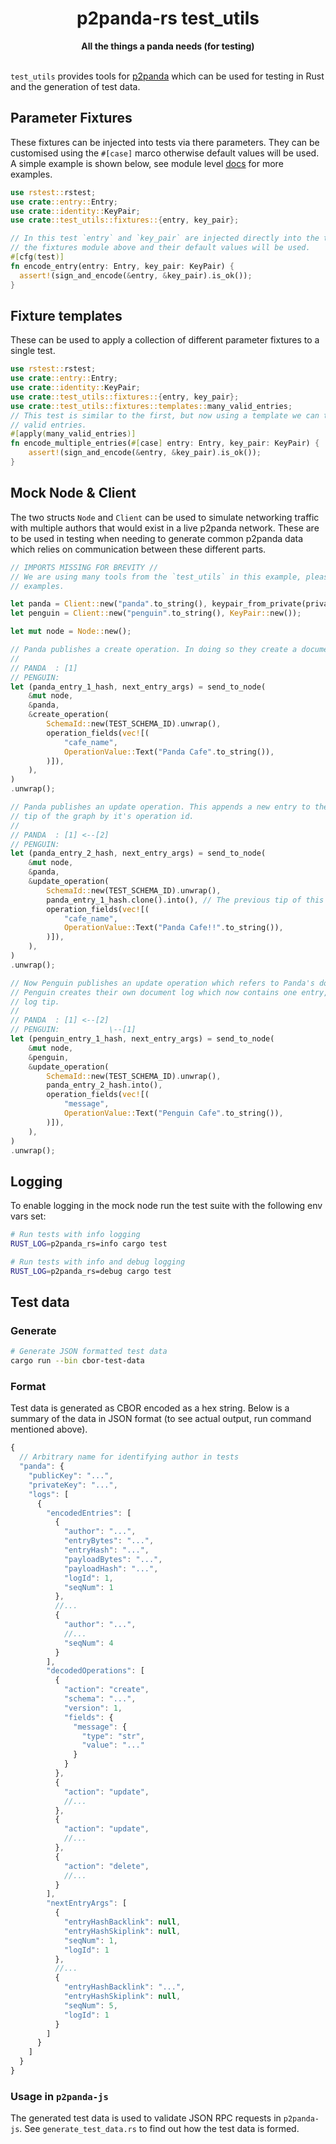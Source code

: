 <h1 align="center">p2panda-rs test_utils</h1>

<div align="center">
  <strong>All the things a panda needs (for testing)</strong>
</div>

<br />

`test_utils` provides tools for [p2panda](https://github.com/p2panda/p2panda) which can be used for testing in Rust and the generation of test data.

## Parameter Fixtures

These fixtures can be injected into tests via there parameters. They can be customised using the `#[case]` marco otherwise default values will be used.
A simple example is shown below, see module level [docs](https://github.com/p2panda/p2panda/blob/main/p2panda-rs/src/test_utils/fixtures/mod.rs) for more examples.

```rs
use rstest::rstest;
use crate::entry::Entry;
use crate::identity::KeyPair;
use crate::test_utils::fixtures::{entry, key_pair};

// In this test `entry` and `key_pair` are injected directly into the test, they were imported from
// the fixtures module above and their default values will be used.
#[cfg(test)]
fn encode_entry(entry: Entry, key_pair: KeyPair) {
  assert!(sign_and_encode(&entry, &key_pair).is_ok());
}


```

## Fixture templates

These can be used to apply a collection of different parameter fixtures to a single test.

```rs
use rstest::rstest;
use crate::entry::Entry;
use crate::identity::KeyPair;
use crate::test_utils::fixtures::{entry, key_pair};
use crate::test_utils::fixtures::templates::many_valid_entries;
// This test is similar to the first, but now using a template we can test against many different
// valid entries.
#[apply(many_valid_entries)]
fn encode_multiple_entries(#[case] entry: Entry, key_pair: KeyPair) {
    assert!(sign_and_encode(&entry, &key_pair).is_ok());
}
```

## Mock Node & Client

The two structs `Node` and `Client` can be used to simulate networking traffic with multiple authors that would exist in a live p2panda network. These
are to be used in testing when needing to generate common p2panda data which relies on communication between these different parts.

```rs
// IMPORTS MISSING FOR BREVITY //
// We are using many tools from the `test_utils` in this example, please see module level docs for more thorough
// examples.

let panda = Client::new("panda".to_string(), keypair_from_private(private_key));
let penguin = Client::new("penguin".to_string(), KeyPair::new());

let mut node = Node::new();

// Panda publishes a create operation. In doing so they create a document log which contains one entry.
//
// PANDA  : [1]
// PENGUIN:
let (panda_entry_1_hash, next_entry_args) = send_to_node(
    &mut node,
    &panda,
    &create_operation(
        SchemaId::new(TEST_SCHEMA_ID).unwrap(),
        operation_fields(vec![(
            "cafe_name",
            OperationValue::Text("Panda Cafe".to_string()),
        )]),
    ),
)
.unwrap();

// Panda publishes an update operation. This appends a new entry to the document log, the operation also refers to the previous
// tip of the graph by it's operation id.
//
// PANDA  : [1] <--[2]
// PENGUIN:
let (panda_entry_2_hash, next_entry_args) = send_to_node(
    &mut node,
    &panda,
    &update_operation(
        SchemaId::new(TEST_SCHEMA_ID).unwrap(),
        panda_entry_1_hash.clone().into(), // The previous tip of this document graph
        operation_fields(vec![(
            "cafe_name",
            OperationValue::Text("Panda Cafe!!".to_string()),
        )]),
    ),
)
.unwrap();

// Now Penguin publishes an update operation which refers to Panda's document (via it's tip operation). In doing this
// Penguin creates their own document log which now contains one entry, the operation on this entry refers to Panda's document
// log tip.
//
// PANDA  : [1] <--[2]
// PENGUIN:           \--[1]
let (penguin_entry_1_hash, next_entry_args) = send_to_node(
    &mut node,
    &penguin,
    &update_operation(
        SchemaId::new(TEST_SCHEMA_ID).unwrap(),
        panda_entry_2_hash.into(),
        operation_fields(vec![(
            "message",
            OperationValue::Text("Penguin Cafe".to_string()),
        )]),
    ),
)
.unwrap();
```

## Logging

To enable logging in the mock node run the test suite with the following env vars set:

```bash
# Run tests with info logging
RUST_LOG=p2panda_rs=info cargo test

# Run tests with info and debug logging
RUST_LOG=p2panda_rs=debug cargo test
```

## Test data

### Generate

```bash
# Generate JSON formatted test data
cargo run --bin cbor-test-data
```

### Format

Test data is generated as CBOR encoded as a hex string. Below is a summary of the data in JSON format (to see actual output, run command mentioned above).

```js
{
  // Arbitrary name for identifying author in tests
  "panda": {
    "publicKey": "...",
    "privateKey": "...",
    "logs": [
      {
        "encodedEntries": [
          {
            "author": "...",
            "entryBytes": "...",
            "entryHash": "...",
            "payloadBytes": "...",
            "payloadHash": "...",
            "logId": 1,
            "seqNum": 1
          },
          //...
          {
            "author": "...",
            //...
            "seqNum": 4
          }
        ],
        "decodedOperations": [
          {
            "action": "create",
            "schema": "...",
            "version": 1,
            "fields": {
              "message": {
                "type": "str",
                "value": "..."
              }
            }
          },
          {
            "action": "update",
            //...
          },
          {
            "action": "update",
            //...
          },
          {
            "action": "delete",
            //...
          }
        ],
        "nextEntryArgs": [
          {
            "entryHashBacklink": null,
            "entryHashSkiplink": null,
            "seqNum": 1,
            "logId": 1
          },
          //...
          {
            "entryHashBacklink": "...",
            "entryHashSkiplink": null,
            "seqNum": 5,
            "logId": 1
          }
        ]
      }
    ]
  }
}
```

### Usage in `p2panda-js`

The generated test data is used to validate JSON RPC requests in `p2panda-js`. See `generate_test_data.rs` to find out how the test data is formed.
